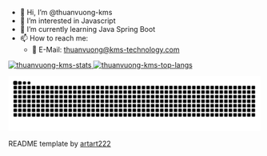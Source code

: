 - 👋 Hi, I’m @thuanvuong-kms
- 👀 I’m interested in Javascript
- 🌱 I’m currently learning Java Spring Boot
- 📫 How to reach me:
  * 📧 E-Mail: thuanvuong@kms-technology.com

<!---
nauhtXD/nauhtXD is a ✨ special ✨ repository because its `README.md` (this file) appears on your GitHub profile.
You can click the Preview link to take a look at your changes.
--->

<a href="https://github.com/thuanvuong-kms" >
  <img height="180em" src="https://github-readme-stats.vercel.app/api?username=thuanvuong-kms&theme=aura&show_icons=true" alt="thuanvuong-kms-stats" />
  <img height="180em" src="https://github-readme-stats.vercel.app/api/top-langs/?username=thuanvuong-kms&show_icons=true&count_private=true&locale=en&theme=aura&layout=compact&langs_count=8" alt="thuanvuong-kms-top-langs" />
</a>

<p align="center">
  <img src="https://raw.githubusercontent.com/artart222/artart222/output/github-contribution-grid-snake.svg" alt="artart222" />
</p>

README template by <a href="https://github.com/artart222">artart222</a>

